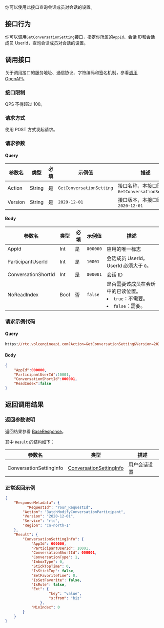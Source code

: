 你可以使用此接口查询会话成员对会话的设置。

## 接口行为

你可以调用`GetConversationSetting`接口，指定你所属的`AppId`、会话 ID和会话成员 UserId，查询会话成员对会话的设置。
## 调用接口

关于调用接口的服务地址、通信协议、字符编码和签名机制，参看[调用 OpenAPI](412251)。
### 接口限制

QPS 不得超过 100。
### 请求方式

使用 POST 方式发起请求。

### 请求参数

#### Query

| **参数名** | **类型** | **必填** | **示例值** | **描述** |
| --- | --- | --- | --- | --- |
| Action | String | 是 | `GetConversationSetting` |  接口名称，本接口取值：`GetConversationSetting`|
| Version | String | 是 | `2020-12-01` | 接口版本，本接口取值：`2020-12-01` |


#### Body

| **参数名** | **类型** | **必填** | **示例值** |**描述** |
| --- | --- | --- | --- |--- |
| AppId | Int | 是 |`000000` | 应用的唯一标志 |
| ParticipantUserId | Int | 是 | `10001` | 会话成员 UserId，UserId 必须大于 `0`。 |
| ConversationShortId | Int |是 | `000001` | 会话 ID |
| NoReadIndex | Bool | 否 | `false` | 是否需要该成员在会话中的已读位置。</ul><li> `true`：不需要。</li><li> `false`：需要。</li></ul>|



### 请求示例代码

#### Query

```postscript
https://rtc.volcengineapi.com?Action=GetConversationSetting&Version=2020-12-01
```

#### Body

```json
{
    "AppId":000000,
    "ParticipantUserId":10001,
    "ConversationShortId":000001,    
    "ReadIndex":false
}
```

## 返回调用结果

### 返回参数说明

返回结果参看 [BaseResponse](192711.md#baseresponse)。

其中 `Result` 的结构如下：

| 参数名 | 类型 | 描述 |
| --- | --- | --- |
| ConversationSettingInfo | [ConversationSettingInfo](192711.md#conversationsettinginfo) | 用户会话设置 |

 

### 正常返回示例

```json
{
    "ResponseMetadata": {
	      "RequestId": "Your_RequestId",    
        "Action": "BatchModifyConversationParticipant",
        "Version": "2020-12-01",
        "Service": "rtc",        
        "Region": "cn-north-1"
    },
    "Result": {
        "ConversationSettingInfo": {
            "AppId": 000000,
            "ParticipantUserId": 10001,
            "ConversationShortId": 000001,
            "ConversationType": 1,
            "InboxType": 0,
            "StickTopTime": 0,
            "IsStickTop": false,
            "SetFavoriteTime": 0,
            "IsSetFavorite": false,
            "IsMute": false,
            "Ext": {
                    "key": "value",
                    "s:from": "biz"
                },
            "MinIndex": 0
        }
    }
}
```